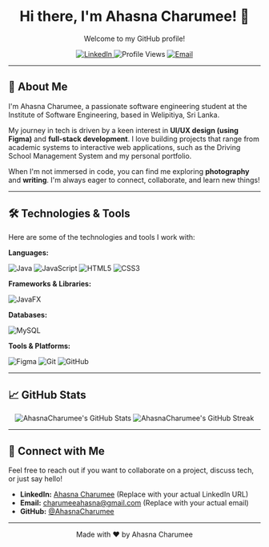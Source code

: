 <div align="center">
  <h1>Hi there, I'm Ahasna Charumee! 👋</h1>
  <p>Welcome to my GitHub profile!</p>

  <!-- Badges Section -->
  <p>
    <a href="https://www.linkedin.com/in/ahasna-charumee/" target="_blank">
      <img src="https://img.shields.io/badge/LinkedIn-0077B5?style=for-the-badge&logo=linkedin&logoColor=white" alt="LinkedIn" />
    </a>
    <img src="https://komarev.com/ghpvc/?username=AhasnaCharumee&style=for-the-badge&color=blue" alt="Profile Views" />
    <a href="mailto:your.email@example.com">
      <img src="https://img.shields.io/badge/Email-D14836?style=for-the-badge&logo=gmail&logoColor=white" alt="Email" />
    </a>
  </p>
</div>

---

## 🚀 About Me

I'm Ahasna Charumee, a passionate software engineering student at the Institute of Software Engineering, based in Welipitiya, Sri Lanka.

My journey in tech is driven by a keen interest in **UI/UX design (using Figma)** and **full-stack development**. I love building projects that range from academic systems to interactive web applications, such as the Driving School Management System and my personal portfolio.

When I'm not immersed in code, you can find me exploring **photography** and **writing**. I'm always eager to connect, collaborate, and learn new things!

---

## 🛠️ Technologies & Tools

Here are some of the technologies and tools I work with:

**Languages:**
<p>
  <img src="https://img.shields.io/badge/Java-007396?style=for-the-badge&logo=java&logoColor=white" alt="Java" />
  <img src="https://img.shields.io/badge/JavaScript-F7DF1E?style=for-the-badge&logo=javascript&logoColor=black" alt="JavaScript" />
  <img src="https://img.shields.io/badge/HTML5-E34F26?style=for-the-badge&logo=html5&logoColor=white" alt="HTML5" />
  <img src="https://img.shields.io/badge/CSS3-1572B6?style=for-the-badge&logo=css3&logoColor=white" alt="CSS3" />
</p>

**Frameworks & Libraries:**
<p>
  <img src="https://img.shields.io/badge/JavaFX-80BD00?style=for-the-badge&logo=javafx&logoColor=white" alt="JavaFX" />
  <!-- Add more frameworks/libraries as needed, e.g., React, Next.js, Node.js -->
</p>

**Databases:**
<p>
  <img src="https://img.shields.io/badge/MySQL-4479A1?style=for-the-badge&logo=mysql&logoColor=white" alt="MySQL" />
</p>

**Tools & Platforms:**
<p>
  <img src="https://img.shields.io/badge/Figma-F24E1E?style=for-the-badge&logo=figma&logoColor=white" alt="Figma" />
  <img src="https://img.shields.io/badge/Git-F05032?style=for-the-badge&logo=git&logoColor=white" alt="Git" />
  <img src="https://img.shields.io/badge/GitHub-181717?style=for-the-badge&logo=github&logoColor=white" alt="GitHub" />
  <!-- Add more tools as needed, e.g., VS Code, Docker -->
</p>

---


## 📈 GitHub Stats

<div align="center">
  <img src="https://github-readme-stats.vercel.app/api?username=AhasnaCharumee&show_icons=true&theme=radical&hide_border=true" alt="AhasnaCharumee's GitHub Stats" />
  <img src="https://github-readme-streak-stats.herokuapp.com/?user=AhasnaCharumee&theme=radical&hide_border=true" alt="AhasnaCharumee's GitHub Streak" />
</div>

---

## 🤝 Connect with Me

Feel free to reach out if you want to collaborate on a project, discuss tech, or just say hello!

-   **LinkedIn:** [Ahasna Charumee](https://www.linkedin.com/in/ahasna-charumee/) (Replace with your actual LinkedIn URL)
-   **Email:** [charumeeahasna@gmail.com](charumeeahasna@gmail.com) (Replace with your actual email)
-   **GitHub:** [@AhasnaCharumee](https://github.com/AhasnaCharumee)

---

<div align="center">
  <p>Made with ❤️ by Ahasna Charumee</p>
</div>
